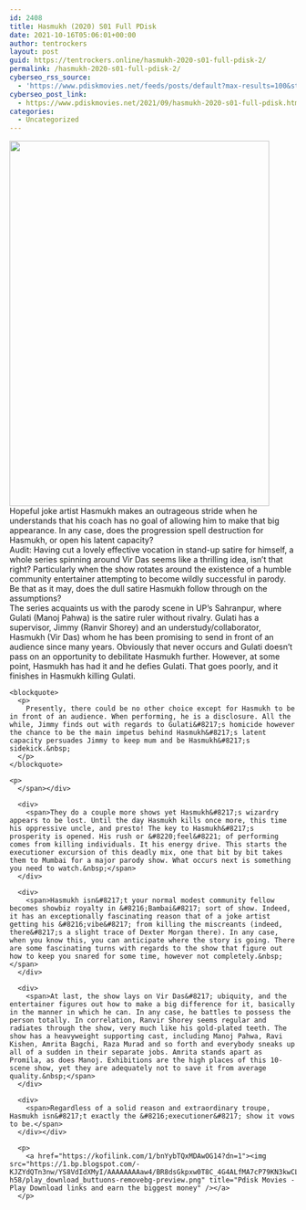 ```yaml
---
id: 2408
title: Hasmukh (2020) S01 Full PDisk
date: 2021-10-16T05:06:01+00:00
author: tentrockers
layout: post
guid: https://tentrockers.online/hasmukh-2020-s01-full-pdisk-2/
permalink: /hasmukh-2020-s01-full-pdisk-2/
cyberseo_rss_source:
  - 'https://www.pdiskmovies.net/feeds/posts/default?max-results=100&start-index=201'
cyberseo_post_link:
  - https://www.pdiskmovies.net/2021/09/hasmukh-2020-s01-full-pdisk.html
categories:
  - Uncategorized
---
```

<div class="separator">
  <a href="https://1.bp.blogspot.com/-xPd35tvCJO8/YVRYuAfPqVI/AAAAAAAAbbU/Izl2cWFw_4kdVi2J9XJqVkiExq_s1UTqgCLcBGAsYHQ/s597/Hasmukh%2B%25282020%2529%2BS01%2BFull%2BPDisk.jpg" imageanchor="1"><img loading="lazy" border="0" data-original-height="597" data-original-width="426" height="640" src="https://1.bp.blogspot.com/-xPd35tvCJO8/YVRYuAfPqVI/AAAAAAAAbbU/Izl2cWFw_4kdVi2J9XJqVkiExq_s1UTqgCLcBGAsYHQ/w456-h640/Hasmukh%2B%25282020%2529%2BS01%2BFull%2BPDisk.jpg" width="456" /></a>
</div>



<div>
  <div>
    <span>Hopeful joke artist Hasmukh makes an outrageous stride when he understands that his coach has no goal of allowing him to make that big appearance. In any case, does the progression spell destruction for Hasmukh, or open his latent capacity?&nbsp;</span>
  </div>
  
  <div>
    <span>Audit: Having cut a lovely effective vocation in stand-up satire for himself, a whole series spinning around Vir Das seems like a thrilling idea, isn&#8217;t that right? Particularly when the show rotates around the existence of a humble community entertainer attempting to become wildly successful in parody. Be that as it may, does the dull satire Hasmukh follow through on the assumptions?&nbsp;</span>
  </div>
  
  <div>
    <span>The series acquaints us with the parody scene in UP&#8217;s Sahranpur, where Gulati (Manoj Pahwa) is the satire ruler without rivalry. Gulati has a supervisor, Jimmy (Ranvir Shorey) and an understudy/collaborator, Hasmukh (Vir Das) whom he has been promising to send in front of an audience since many years. Obviously that never occurs and Gulati doesn&#8217;t pass on an opportunity to debilitate Hasmukh further. However, at some point, Hasmukh has had it and he defies Gulati. That goes poorly, and it finishes in Hasmukh killing Gulati.&nbsp;</span>
  </div>
  
  <div>
    <span></p> 
    
    <blockquote>
      <p>
        Presently, there could be no other choice except for Hasmukh to be in front of an audience. When performing, he is a disclosure. All the while, Jimmy finds out with regards to Gulati&#8217;s homicide however the chance to be the main impetus behind Hasmukh&#8217;s latent capacity persuades Jimmy to keep mum and be Hasmukh&#8217;s sidekick.&nbsp;
      </p>
    </blockquote>
    
    <p>
      </span></div> 
      
      <div>
        <span>They do a couple more shows yet Hasmukh&#8217;s wizardry appears to be lost. Until the day Hasmukh kills once more, this time his oppressive uncle, and presto! The key to Hasmukh&#8217;s prosperity is opened. His rush or &#8220;feel&#8221; of performing comes from killing individuals. It his energy drive. This starts the executioner excursion of this deadly mix, one that bit by bit takes them to Mumbai for a major parody show. What occurs next is something you need to watch.&nbsp;</span>
      </div>
      
      <div>
        <span>Hasmukh isn&#8217;t your normal modest community fellow becomes showbiz royalty in &#8216;Bambai&#8217; sort of show. Indeed, it has an exceptionally fascinating reason that of a joke artist getting his &#8216;vibe&#8217; from killing the miscreants (indeed, there&#8217;s a slight trace of Dexter Morgan there). In any case, when you know this, you can anticipate where the story is going. There are some fascinating turns with regards to the show that figure out how to keep you snared for some time, however not completely.&nbsp;</span>
      </div>
      
      <div>
        <span>At last, the show lays on Vir Das&#8217; ubiquity, and the entertainer figures out how to make a big difference for it, basically in the manner in which he can. In any case, he battles to possess the person totally. In correlation, Ranvir Shorey seems regular and radiates through the show, very much like his gold-plated teeth. The show has a heavyweight supporting cast, including Manoj Pahwa, Ravi Kishen, Amrita Bagchi, Raza Murad and so forth and everybody sneaks up all of a sudden in their separate jobs. Amrita stands apart as Promila, as does Manoj. Exhibitions are the high places of this 10-scene show, yet they are adequately not to save it from average quality.&nbsp;</span>
      </div>
      
      <div>
        <span>Regardless of a solid reason and extraordinary troupe, Hasmukh isn&#8217;t exactly the &#8216;executioner&#8217; show it vows to be.</span>
      </div></div> 
      
      <p>
        <a href="https://kofilink.com/1/bnYybTQxMDAwOG14?dn=1"><img src="https://1.bp.blogspot.com/-KJZYdQTn3nw/YS8VdIdXMyI/AAAAAAAAaw4/BR8dsGkpxw0T8C_4G4ALfMA7cP79KN3kwCLcBGAsYHQ/w400-h58/play_download_buttuons-removebg-preview.png" title="Pdisk Movies - Play Download links and earn the biggest money" /></a>
      </p>